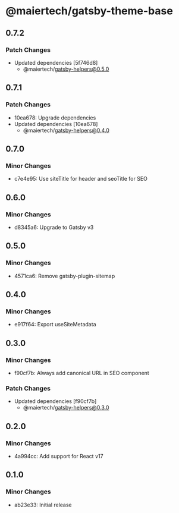 # @maiertech/gatsby-theme-base

## 0.7.2

### Patch Changes

- Updated dependencies [5f746d8]
  - @maiertech/gatsby-helpers@0.5.0

## 0.7.1

### Patch Changes

- 10ea678: Upgrade dependencies
- Updated dependencies [10ea678]
  - @maiertech/gatsby-helpers@0.4.0

## 0.7.0

### Minor Changes

- c7e4e95: Use siteTitle for header and seoTitle for SEO

## 0.6.0

### Minor Changes

- d8345a6: Upgrade to Gatsby v3

## 0.5.0

### Minor Changes

- 4571ca6: Remove gatsby-plugin-sitemap

## 0.4.0

### Minor Changes

- e917f64: Export useSiteMetadata

## 0.3.0

### Minor Changes

- f90cf7b: Always add canonical URL in SEO component

### Patch Changes

- Updated dependencies [f90cf7b]
  - @maiertech/gatsby-helpers@0.3.0

## 0.2.0

### Minor Changes

- 4a994cc: Add support for React v17

## 0.1.0

### Minor Changes

- ab23e33: Initial release
